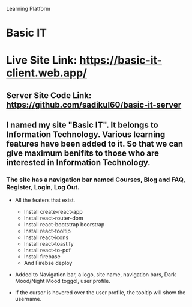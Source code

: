 Learning Platform 
# Basic IT

# Live Site Link: https://basic-it-client.web.app/


## Server Site Code Link: https://github.com/sadikul60/basic-it-server

## I named my site "Basic IT". It belongs to Information Technology. Various learning features have been added to it. So that we can give maximum benifits to those who are interested in Information Technology.

### The site has a navigation bar named Courses, Blog and FAQ, Register, Login, Log Out.

* All the featers that exist.
    * Install create-react-app
    * Install react-router-dom
    * Install react-bootstrap boorstrap
    * Install react-tooltip
    * Install react-icons
    * Install react-toastify
    * Install react-to-pdf
    * Install firebase
    * And Firebse deploy


* Added to Navigation bar, a logo, site name, navigation bars, Dark Mood/Night Mood toggol, user profile.

* If the cursor is hovered over the user profile, the tooltip will show the username.